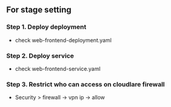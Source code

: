 ## For stage setting
### Step 1. Deploy deployment
- check web-frontend-deployment.yaml

### Step 2. Deploy service
- check web-frontend-service.yaml

### Step 3. Restrict who can access on cloudlare firewall
- Security > firewall -> vpn ip -> allow